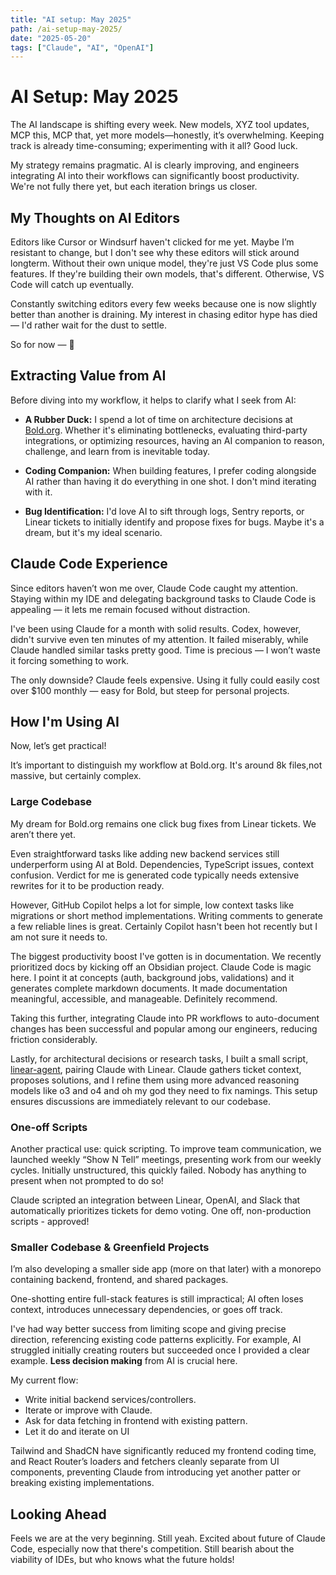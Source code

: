 ```yaml
---
title: "AI setup: May 2025"
path: /ai-setup-may-2025/
date: "2025-05-20"
tags: ["Claude", "AI", "OpenAI"]
---
```


# AI Setup: May 2025

The AI landscape is shifting every week. New models, XYZ tool updates, MCP this, MCP that, yet more models—honestly, it’s overwhelming. Keeping track is already time-consuming; experimenting with it all? Good luck.

My strategy remains pragmatic. AI is clearly improving, and engineers integrating AI into their workflows can significantly boost productivity. We're not fully there yet, but each iteration brings us closer.

## My Thoughts on AI Editors

Editors like Cursor or Windsurf haven't clicked for me yet. Maybe I’m resistant to change, but I don't see why these editors will stick around longterm. Without their own unique model, they're just VS Code plus some features. If they're building their own models, that's different. Otherwise, VS Code will catch up eventually.

Constantly switching editors every few weeks because one is now slightly better than another is draining. My interest in chasing editor hype has died — I'd rather wait for the dust to settle.

So for now — 🛑

## Extracting Value from AI

Before diving into my workflow, it helps to clarify what I seek from AI:

- **A Rubber Duck:** I spend a lot of time on architecture decisions at [Bold.org](https://bold.org). Whether it's eliminating bottlenecks, evaluating third-party integrations, or optimizing resources, having an AI companion to reason, challenge, and learn from is inevitable today.

- **Coding Companion:** When building features, I prefer coding alongside AI rather than having it do everything in one shot. I don't mind iterating with it.

- **Bug Identification:** I'd love AI to sift through logs, Sentry reports, or Linear tickets to initially identify and propose fixes for bugs. Maybe it's a dream, but it's my ideal scenario.

## Claude Code Experience

Since editors haven’t won me over, Claude Code caught my attention. Staying within my IDE and delegating background tasks to Claude Code is appealing — it lets me remain focused without distraction.

I've been using Claude for a month with solid results. Codex, however, didn't survive even ten minutes of my attention. It failed miserably, while Claude handled similar tasks pretty good. Time is precious — I won’t waste it forcing something to work.

The only downside? Claude feels expensive. Using it fully could easily cost over $100 monthly — easy for Bold, but steep for personal projects.

## How I'm Using AI

Now, let’s get practical!

It’s important to distinguish my workflow at Bold.org. It's around 8k files,not massive, but certainly complex.

### Large Codebase

My dream for Bold.org remains one click bug fixes from Linear tickets. We aren’t there yet.

Even straightforward tasks like adding new backend services still underperform using AI at Bold. Dependencies, TypeScript issues, context confusion. Verdict for me is generated code typically needs extensive rewrites for it to be production ready.

However, GitHub Copilot helps a lot for simple, low context tasks like migrations or short method implementations. Writing comments to generate a few reliable lines is great. Certainly Copilot hasn't been hot recently but I am not sure it needs to.

The biggest productivity boost I've gotten is in documentation. We recently prioritized docs by kicking off an Obsidian project. Claude Code is magic here. I point it at concepts (auth, background jobs, validations) and it generates complete markdown documents. It made documentation meaningful, accessible, and manageable. Definitely recommend.

Taking this further, integrating Claude into PR workflows to auto-document changes has been successful and popular among our engineers, reducing friction considerably.

Lastly, for architectural decisions or research tasks, I built a small script, [linear-agent](https://github.com/oorestisime/linear-agent), pairing Claude with Linear. Claude gathers ticket context, proposes solutions, and I refine them using more advanced reasoning models like o3 and o4 and oh my god they need to fix namings. This setup ensures discussions are immediately relevant to our codebase.

### One-off Scripts

Another practical use: quick scripting. To improve team communication, we launched weekly “Show N Tell” meetings, presenting work from our weekly cycles. Initially unstructured, this quickly failed. Nobody has anything to present when not prompted to do so!

Claude scripted an integration between Linear, OpenAI, and Slack that automatically prioritizes tickets for demo voting. One off, non-production scripts - approved!

### Smaller Codebase & Greenfield Projects

I’m also developing a smaller side app (more on that later) with a monorepo containing backend, frontend, and shared packages.

One-shotting entire full-stack features is still impractical; AI often loses context, introduces unnecessary dependencies, or goes off track.

I've had way better success from limiting scope and giving precise direction, referencing existing code patterns explicitly. For example, AI struggled initially creating routers but succeeded once I provided a clear example. **Less decision making** from AI is crucial here.

My current flow:

- Write initial backend services/controllers.
- Iterate or improve with Claude.
- Ask for data fetching in frontend with existing pattern.
- Let it do and iterate on UI

Tailwind and ShadCN have significantly reduced my frontend coding time, and React Router’s loaders and fetchers cleanly separate from UI components, preventing Claude from introducing yet another patter or breaking existing implementations.

## Looking Ahead

Feels we are at the very beginning. Still yeah. Excited about future of Claude Code, especially now that there's competition. Still bearish about the viability of IDEs, but who knows what the future holds!
